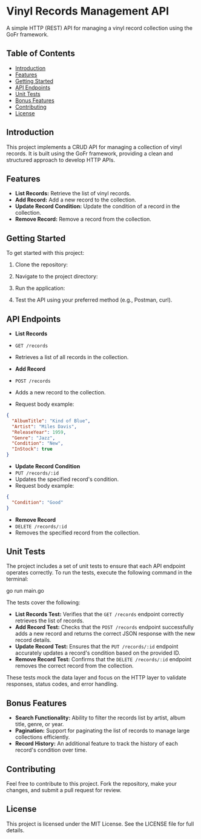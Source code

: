 # Vinyl Records Management API

A simple HTTP (REST) API for managing a vinyl record collection using the GoFr framework.

## Table of Contents

- [Introduction](#introduction)
- [Features](#features)
- [Getting Started](#getting-started)
- [API Endpoints](#api-endpoints)
- [Unit Tests](#unit-tests)
- [Bonus Features](#bonus-features)
- [Contributing](#contributing)
- [License](#license)

## Introduction

This project implements a CRUD API for managing a collection of vinyl records. It is built using the GoFr framework, providing a clean and structured approach to develop HTTP APIs.

## Features

- **List Records:** Retrieve the list of vinyl records.
- **Add Record:** Add a new record to the collection.
- **Update Record Condition:** Update the condition of a record in the collection.
- **Remove Record:** Remove a record from the collection.

## Getting Started

To get started with this project:

1. Clone the repository:

2. Navigate to the project directory:
3. Run the application:

4. Test the API using your preferred method (e.g., Postman, curl).

## API Endpoints

- **List Records**
- `GET /records`
- Retrieves a list of all records in the collection.

- **Add Record**
- `POST /records`
- Adds a new record to the collection.
- Request body example:
 ```json
 {
   "AlbumTitle": "Kind of Blue",
   "Artist": "Miles Davis",
   "ReleaseYear": 1959,
   "Genre": "Jazz",
   "Condition": "New",
   "InStock": true
 }
 ```

- **Update Record Condition**
- `PUT /records/:id`
- Updates the specified record's condition.
- Request body example:
 ```json
 {
   "Condition": "Good"
 }
 ```

- **Remove Record**
- `DELETE /records/:id`
- Removes the specified record from the collection.

## Unit Tests

The project includes a set of unit tests to ensure that each API endpoint operates correctly. To run the tests, execute the following command in the terminal:

 go run main.go

The tests cover the following:

- **List Records Test:** Verifies that the `GET /records` endpoint correctly retrieves the list of records.
- **Add Record Test:** Checks that the `POST /records` endpoint successfully adds a new record and returns the correct JSON response with the new record details.
- **Update Record Test:** Ensures that the `PUT /records/:id` endpoint accurately updates a record's condition based on the provided ID.
- **Remove Record Test:** Confirms that the `DELETE /records/:id` endpoint removes the correct record from the collection.

These tests mock the data layer and focus on the HTTP layer to validate responses, status codes, and error handling.

## Bonus Features

- **Search Functionality:** Ability to filter the records list by artist, album title, genre, or year.
- **Pagination:** Support for paginating the list of records to manage large collections efficiently.
- **Record History:** An additional feature to track the history of each record's condition over time.

## Contributing

Feel free to contribute to this project. Fork the repository, make your changes, and submit a pull request for review.

## License

This project is licensed under the MIT License. See the LICENSE file for full details.


